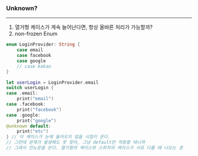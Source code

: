 ### Unknown?
---
1. 열거형 케이스가 계속 늘어난다면, 항상 올바른 처리가 가능할까?
2. non-frozen Enum
```swift
enum LoginProvider: String {
    case email
    case facebook
    case google
    // case kakao
}

let userLogin = LoginProvider.email
switch userLogin {
case .email:
    print("email")
case .facebook:
    print("facebook")
case .google:
    print("google")
@unknown default:
    print("etc")
} // 이 케이스가 눈에 들어오지 않을 시점이 온다.
// 그런데 문제가 발생해도 못 찾아, 그냥 default만 작동할 테니까
// 그래서 언노운을 쓴다. 열거형의 케이스와 스위치의 케이스가 서로 다를 때 나오는 경
```